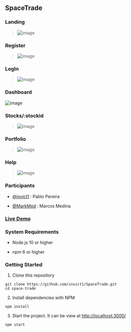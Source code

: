 ## SpaceTrade

### Landing
> ![image](https://media.discordapp.net/attachments/764175971623501857/766361439437979688/unknown.png?width=1379&height=702)
 
### Register
> ![image](https://media.discordapp.net/attachments/764175971623501859/766383018310893578/gOVdOBxqCAq7wAAAABJRU5ErkJggg.png?width=1391&height=703)
 
### LogIn
> ![image](https://media.discordapp.net/attachments/764175971623501859/766383070244372530/ASAuXLWzmfLaAAAAAElFTkSuQmCC.png?width=1389&height=703)

### Dashboard
 ![image](https://images-ext-2.discordapp.net/external/L0wlx_e7v_oU1OWReW07TyuZRc-2tCrV4ff951Vt3Pk/%3Fwidth%3D1383%26height%3D703/https/media.discordapp.net/attachments/764175971623501859/766353262571552839/jwdj0vokc2edt69bdbkh.png)

### Stocks/:stockid
> ![image](https://images-ext-1.discordapp.net/external/jmRQFNOcyueqUtQm-eckVCLPQ27FUo_gz-O8YLNhV-k/https/image.prntscr.com/image/aWQpYWqcQMuSDpe_-2mbOA.png?width=1391&height=703)

### Portfolio
> ![image](https://media.discordapp.net/attachments/764175971623501857/766359336981102642/unknown.png?width=1385&height=703)

### Help
> ![image](https://media.discordapp.net/attachments/764175971623501857/766360267066966046/unknown.png?width=1387&height=703)

### Participants

- [@invict1](https://github.com/invict1) : Pablo Pereira

- [@MarkMed](https://github.com/MarkMed) : Marcos Medina

### [Live Demo](space-trade.vercel.app)

### System Requirements

- Node.js 10 or higher

- npm 6 or higher

### Getting Started

1. Clone this repository

```shell
git clone https://github.com/invict1/SpaceTrade.git
cd space-trade
```
2. Install dependencies with NPM

```shell
npm install
```

3. Start the project. It can be view at [http://localhost:3000/](http://localhost:3000/)

```shell
npm start
```
